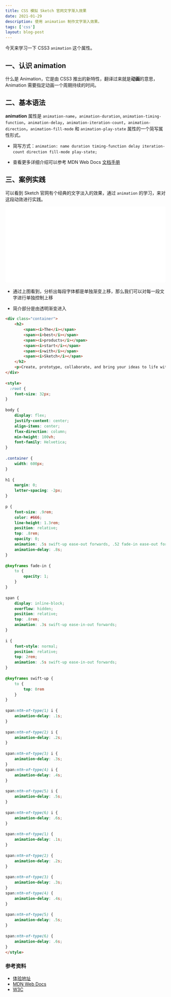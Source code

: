 ```yaml
---
title: CSS 模拟 Sketch 官网文字渐入效果
date: 2021-01-29
description: 使用 animation 制作文字渐入效果。
tags: ['css']
layout: blog-post
---
```


今天来学习一下 CSS3 `animation` 这个属性。

## 一、认识 animation

什么是 Animation，它是由 CSS3 推出的新特性，翻译过来就是**动画**的意思，Animation 需要指定动画一个周期持续的时间。

## 二、基本语法

**animation** 属性是 `animation-name`，`animation-duration`, `animation-timing-function`，`animation-delay`，`animation-iteration-count`，`animation-direction`，`animation-fill-mode` 和 `animation-play-state` 属性的一个简写属性形式。

- 简写方式：`animation: name duration timing-function delay iteration-count direction fill-mode play-state;`

- 查看更多详细介绍可以参考 MDN Web Docs [文档手册](https://developer.mozilla.org/zh-CN/docs/Web/CSS/animation)

## 三、案例实践

可以看到 Sketch 官网有个经典的文字淡入的效果，通过 `animation` 的学习，来对这段动效进行实践。

![预览图](../assets/0007-1.gif)

- 通过上图看到，分析出每段字体都是单独渐变上移，那么我们可以对每一段文字进行单独控制上移

- 简介部分是由透明渐变进入

```html
<div class="container">
    <h2>
        <span><i>The</i></span> 
        <span><i>best</i></span>
        <span><i>products</i></span>
        <span><i>start</i></span>
        <span><i>with</i></span>
        <span><i>Sketch</i></span>
    </h2>
    <p>Create, prototype, collaborate, and bring your ideas to life with the design platform used by over one million people — from freelancers, to the world’s largest teams.</p>
</div>

<style>
  :root {
    font-size: 32px;
}

body {
    display: flex;
    justify-content: center;
    align-items: center;
    flex-direction: column;
    min-height: 100vh;
    font-family: Helvetica;
}

.container {
    width: 600px;
}

h1 {
    margin: 0;
    letter-spacing: -2px;
}

p {
    font-size: .9rem;
    color: #666;
    line-height: 1.3rem;
    position: relative;
    top: .8rem;
    opacity: 0;
    animation: .5s swift-up ease-out forwards, .52 fade-in ease-out forwards;
    animation-delay: .8s;
}

@keyframes fade-in {
    to {
        opacity: 1;
    }
}

span {
    display: inline-block;
    overflow: hidden;
    position: relative;
    top: .8rem;
    animation: .3s swift-up ease-in-out forwards;
}

i {
    font-style: normal;
    position: relative;
    top: 2rem;
    animation: .5s swift-up ease-in-out forwards;
}

@keyframes swift-up {
    to {
        top: 0rem
    }
}

span:nth-of-type(1) i {
    animation-delay: .1s;
}

span:nth-of-type(2) i {
    animation-delay: .2s;
}

span:nth-of-type(3) i {
    animation-delay: .3s;
}
span:nth-of-type(4) i {
    animation-delay: .4s;
}

span:nth-of-type(5) i {
    animation-delay: .5s;
}

span:nth-of-type(6) i {
    animation-delay: .6s;
}

span:nth-of-type(1) {
    animation-delay: .1s;
}

span:nth-of-type(2) {
    animation-delay: .2s;
}

span:nth-of-type(3) {
    animation-delay: .3s;
}
span:nth-of-type(4) {
    animation-delay: .4s;
}

span:nth-of-type(5) {
    animation-delay: .5s;
}

span:nth-of-type(6) {
    animation-delay: .6s;
}
</style>
```

### 参考资料

- [体验地址](https://codepen.io/leeweiss/pen/ExNYQor?editors=1100)
- [MDN Web Docs](https://developer.mozilla.org/zh-CN/docs/Web/CSS/animation)
- [W3C](https://www.w3schools.com/css/css3_animations.asp)